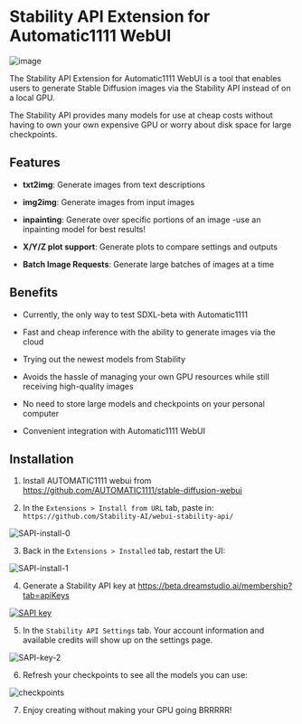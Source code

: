 # Stability API Extension for Automatic1111 WebUI

![image](https://user-images.githubusercontent.com/26013475/221394848-b05478e7-5512-485e-a41a-d8eca5280dc4.png)


The Stability API Extension for Automatic1111 WebUI is a tool that enables users to generate Stable Diffusion images via the Stability API instead of on a local GPU.

The Stability API provides many models for use at cheap costs without having to own your own expensive GPU or worry about disk space for large checkpoints.

## Features

- **txt2img**: Generate images from text descriptions

- **img2img**: Generate images from input images

- **inpainting**: Generate over specific portions of an image -use an inpainting model for best results!

- **X/Y/Z plot support**: Generate plots to compare settings and outputs

- **Batch Image Requests**: Generate large batches of images at a time

## Benefits

- Currently, the only way to test SDXL-beta with Automatic1111

- Fast and cheap inference with the ability to generate images via the cloud

- Trying out the newest models from Stability

- Avoids the hassle of managing your own GPU resources while still receiving high-quality images

- No need to store large models and checkpoints on your personal computer

- Convenient integration with Automatic1111 WebUI

## Installation

1. Install AUTOMATIC1111 webui from https://github.com/AUTOMATIC1111/stable-diffusion-webui

2. In the `Extensions > Install from URL` tab, paste in: `https://github.com/Stability-AI/webui-stability-api/`

![SAPI-install-0](https://user-images.githubusercontent.com/100188076/227592927-e4b9117f-0e7f-462a-9348-7f2fc28b2a30.jpg)

3. Back in the `Extensions > Installed` tab, restart the UI:

![SAPI-install-1](https://user-images.githubusercontent.com/100188076/221432363-552d7b3b-4600-460e-b2e7-226a25072a26.jpg)

4. Generate a Stability API key at https://beta.dreamstudio.ai/membership?tab=apiKeys 

[![SAPI key](https://user-images.githubusercontent.com/100188076/221430957-9cbe0f3e-21a8-4bc0-8d27-d725499a0038.jpg)](https://beta.dreamstudio.ai/membership?tab=apiKeys)
  
5. In the `Stability API Settings` tab. Your account information and available credits will show up on the settings page.

![SAPI-key-2](https://user-images.githubusercontent.com/100188076/221431058-04e98612-0dbe-449a-90bb-cea1aa0a45df.jpg)

6. Refresh your checkpoints to see all the models you can use:

![checkpoints](https://user-images.githubusercontent.com/26013475/221395323-2bca27c6-b82a-4910-975f-903bba85ea39.png)

7. Enjoy creating without making your GPU going BRRRRR!

